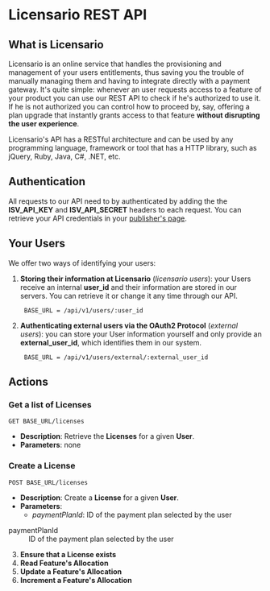 # Licensario REST API

## What is Licensario
Licensario is an online service that handles the provisioning and management of your users entitlements, thus saving 
you the trouble of manually managing them and having to integrate directly with a payment gateway. It's quite simple: 
whenever an user requests access to a feature of your product you can use our REST API to check if he's authorized to 
use it. If he is not authorized you can control how to proceed by, say, offering a plan upgrade that instantly grants 
access to that feature **without disrupting the user experience**. 

Licensario's API has a RESTful architecture and can be used by any programming language, framework or tool that has a HTTP 
library, such as jQuery, Ruby, Java, C#, .NET, etc.

## Authentication
All requests to our API need to by authenticated by adding the the **ISV_API_KEY** and **ISV_API_SECRET** headers 
to each request. You can retrieve your API credentials in your [publisher's page](https://publishers.licensario.com).

## Your Users
We offer two ways of identifying your users:

1. **Storing their information at Licensario** (*licensario users*): your Users receive an internal **user_id** and their 
information are stored in our servers. You can retrieve it or change it any time through our API.

        BASE_URL = /api/v1/users/:user_id

2. **Authenticating external users via the OAuth2 Protocol** (*external users*): you can store your User information yourself and 
only provide an **external_user_id**, which identifies them in our system.

        BASE_URL = /api/v1/users/external/:external_user_id

## Actions

### Get a list of Licenses

    GET BASE_URL/licenses

* **Description**: Retrieve the **Licenses** for a given **User**.
* **Parameters**: none

### Create a License

    POST BASE_URL/licenses

* **Description**: Create a **License** for a given **User**.
* **Parameters**:
    * *paymentPlanId*: ID of the payment plan selected by the user

<dl>
  <dt> paymentPlanId </dt>
  <dd> ID of the payment plan selected by the user </dd>
  
</dl>




3. **Ensure that a License exists**
4. **Read Feature's Allocation**
5. **Update a Feature's Allocation**
6. **Increment a Feature's Allocation**



